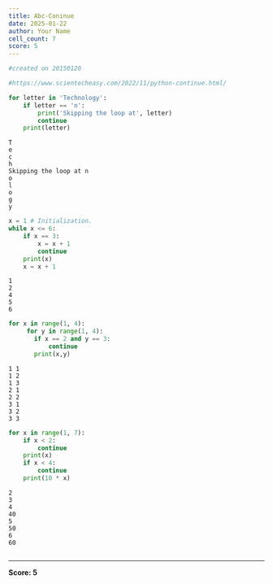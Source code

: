 ```yaml
---
title: Abc-Coninue
date: 2025-01-22
author: Your Name
cell_count: 7
score: 5
---
```


```python
#created on 20150120
```


```python
#https://www.scientecheasy.com/2022/11/python-continue.html/
```


```python
for letter in 'Technology':
    if letter == 'n':
        print('Skipping the loop at', letter)
        continue
    print(letter)
```

    T
    e
    c
    h
    Skipping the loop at n
    o
    l
    o
    g
    y



```python
x = 1 # Initialization.
while x <= 6:
    if x == 3:
        x = x + 1
        continue
    print(x)
    x = x + 1

```

    1
    2
    4
    5
    6



```python
for x in range(1, 4):
     for y in range(1, 4):
       if x == 2 and y == 3:
           continue 
       print(x,y)

```

    1 1
    1 2
    1 3
    2 1
    2 2
    3 1
    3 2
    3 3



```python
for x in range(1, 7):
    if x < 2:
        continue
    print(x)
    if x < 4:
        continue
    print(10 * x)

```

    2
    3
    4
    40
    5
    50
    6
    60



```python

```


---
**Score: 5**
